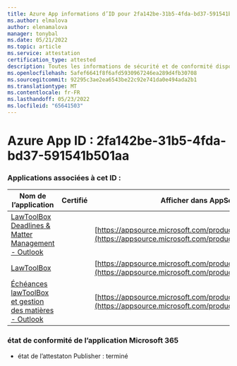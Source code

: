 ```yaml
---
title: Azure App informations d’ID pour 2fa142be-31b5-4fda-bd37-591541b501aa
ms.author: elmalova
author: elenamalova
manager: tonybal
ms.date: 05/21/2022
ms.topic: article
ms.service: attestation
certification_type: attested
description: Toutes les informations de sécurité et de conformité disponibles pour 2fa142be-31b5-4fda-bd37-591541b501aa.
ms.openlocfilehash: 5afef6641f8f6afd5930967246ea289d4fb30708
ms.sourcegitcommit: 92295c3ae2ea6543be22c92e741da0e494ada2b1
ms.translationtype: MT
ms.contentlocale: fr-FR
ms.lasthandoff: 05/23/2022
ms.locfileid: "65641503"
---
```

# <a name="azure-app-id-2fa142be-31b5-4fda-bd37-591541b501aa"></a>Azure App ID : 2fa142be-31b5-4fda-bd37-591541b501aa


### <a name="apps-associated-with-this-id"></a>Applications associées à cet ID :
| **Nom de l’application** | **Certifié** | **Afficher dans AppSource** |
|--------------|---------------|-----------------------|
| [LawToolBox Deadlines &amp; Matter Management - Outlook](../forward/WA104120953.md) |  | [https://appsource.microsoft.com/product/office/WA104120953](https://appsource.microsoft.com/product/office/WA104120953) |
| [LawToolBox](../forward/WA104381656.md) |  | [https://appsource.microsoft.com/product/office/WA104381656](https://appsource.microsoft.com/product/office/WA104381656) |
| [Échéances lawToolBox et gestion des matières - Outlook](../forward/WA200003103.md) |  | [https://appsource.microsoft.com/product/office/WA200003103](https://appsource.microsoft.com/product/office/WA200003103) |

### <a name="microsoft-365-app-compliance-status"></a>état de conformité de l’application Microsoft 365
- état de l’attestaton Publisher : terminé
